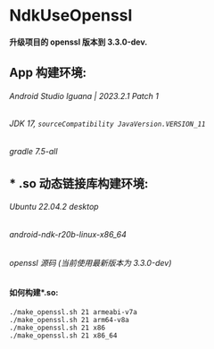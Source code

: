 # NdkUseOpenssl

#### 升级项目的 openssl 版本到 3.3.0-dev.

## App 构建环境:
###### Android Studio Iguana | 2023.2.1 Patch 1
###### JDK 17,  `sourceCompatibility JavaVersion.VERSION_11`
###### gradle 7.5-all

## * .so 动态链接库构建环境:
###### Ubuntu 22.04.2 desktop
###### android-ndk-r20b-linux-x86_64
###### openssl 源码 (当前使用最新版本为 3.3.0-dev)

#### 如何构建*.so:
```
./make_openssl.sh 21 armeabi-v7a
./make_openssl.sh 21 arm64-v8a
./make_openssl.sh 21 x86
./make_openssl.sh 21 x86_64
```
